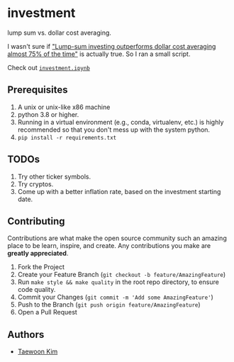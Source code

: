 # investment

lump sum vs. dollar cost averaging.

I wasn't sure if ["Lump-sum investing outperforms dollar cost averaging almost 75% of the time"](https://www.experian.com/blogs/ask-experian/dollar-cost-averaging-vs-lump-sum-investing/#:~:text=Lump%2Dsum%20investing%20outperforms%20dollar%20cost%20averaging%20almost%2075%25%20of,sum%20could%20yield%20better%20results.) is actually true. So I ran a small script. 

Check out [`investment.ipynb`](./investment.ipynb)

## Prerequisites

1. A unix or unix-like x86 machine
1. python 3.8 or higher.
1. Running in a virtual environment (e.g., conda, virtualenv, etc.) is highly recommended so that you don't mess up with the system python.
1. `pip install -r requirements.txt`

## TODOs

1. Try other ticker symbols.
2. Try cryptos.
3. Come up with a better inflation rate, based on the investment starting date.

## Contributing

Contributions are what make the open source community such an amazing place to be learn, inspire, and create. Any contributions you make are **greatly appreciated**.

1. Fork the Project
1. Create your Feature Branch (`git checkout -b feature/AmazingFeature`)
1. Run `make style && make quality` in the root repo directory, to ensure code quality.
1. Commit your Changes (`git commit -m 'Add some AmazingFeature'`)
1. Push to the Branch (`git push origin feature/AmazingFeature`)
1. Open a Pull Request

## Authors

- [Taewoon Kim](https://taewoon.kim/)
